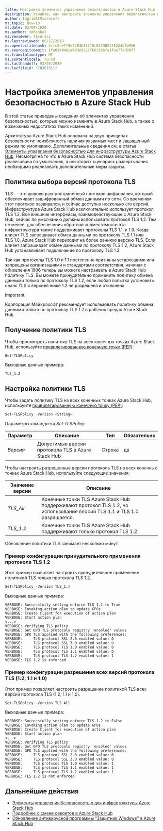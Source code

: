 ```yaml
---
title: Настройка элементов управления безопасностью в Azure Stack Hub
description: Узнайте, как настроить элементы управления безопасностью в Azure Stack Hub
author: IngridAtMicrosoft
ms.topic: how-to
ms.date: 03/04/2020
ms.author: inhenkel
ms.reviewer: fiseraci
ms.lastreviewed: 06/17/2019
ms.openlocfilehash: 4cfc5ee7f9e2284b3f7f5c632980235b24d2e956
ms.sourcegitcommit: 1fa0140481a483e5c27f602386fe1fae77ad29f7
ms.translationtype: HT
ms.contentlocale: ru-RU
ms.lasthandoff: 03/05/2020
ms.locfileid: "78367511"
---
```

# <a name="configure-azure-stack-hub-security-controls"></a>Настройка элементов управления безопасностью в Azure Stack Hub

В этой статье приведены сведения об элементах управления безопасностью, которые можно изменять в Azure Stack Hub, а также о возможных недостатках таких изменений.

Архитектура Azure Stack Hub основана на двух принципах безопасности: неизбежность наличия уязвимых мест и защищенный режим по умолчанию. Дополнительные сведения см. в статье [Элементы управления безопасностью для инфраструктуры Azure Stack Hub](azure-stack-security-foundations.md). Несмотря на то что в Azure Stack Hub система безопасности реализована по умолчанию, в некоторых сценариях развертывания необходимо реализовать дополнительные меры защиты.

## <a name="tls-version-policy"></a>Политика выбора версий протокола TLS

TLS — это широко распространенный протокол шифрования, который обеспечивает зашифрованный обмен данными по сети. Со временем этот протокол развивался, и сейчас доступно несколько его версий. Инфраструктура Azure Stack Hub исключительно использует протокол TLS 1.2. Все внешние интерфейсы, взаимодействующие с Azure Stack Hub, сейчас по умолчанию должны использовать протокол TLS 1.2. Тем не менее, для обеспечения обратной совместимости эта инфраструктура также поддерживает протоколы TLS 1.1. и 1.0. Когда клиент TLS запрашивает обмен данными по протоколу TLS 1.1 или TLS 1.0, Azure Stack Hub переходит на более раннюю версию TLS. Если клиент запрашивает обмен данными по протоколу TLS 1.2, Azure Stack Hub устанавливает подключение по протоколу TLS 1.2.

Так как протоколы TLS 1.0 и 1.1 постепенно признаны устаревшими или запрещены организациями и стандартами соответствия, начиная с обновления 1906 теперь вы можете настраивать в Azure Stack Hub политику TLS. Вы можете принудительно применить политику обмена данными только по протоколу TLS 1.2, если любая попытка установить сеанс TLS с версией ниже 1.2 не разрешена и отклонена.

> [!IMPORTANT]
> Корпорация Майкрософт рекомендует использовать политику обмена данными только по протоколу TLS 1.2 в рабочих средах Azure Stack Hub.

## <a name="get-tls-policy"></a>Получение политики TLS

Чтобы просмотреть политику TLS на всех конечных точках Azure Stack Hub, используйте [привилегированную конечную точку (PEP)](azure-stack-privileged-endpoint.md):

```powershell
Get-TLSPolicy
```

Выходные данные примера:

    TLS_1.2

## <a name="set-tls-policy"></a>Настройка политики TLS

Чтобы задать политику TLS на всех конечных точках Azure Stack Hub, используйте [привилегированную конечную точку (PEP)](azure-stack-privileged-endpoint.md):

```powershell
Set-TLSPolicy -Version <String>
```

Параметры командлета *Set-TLSPolicy*:

| Параметр | Описание | Тип | Обязательно |
|---------|---------|---------|---------|
| *Версия* | Допустимые версии протокола TLS в Azure Stack Hub | Строка | да|

Чтобы настроить разрешенные версии протокола TLS на всех конечных точках Azure Stack Hub, используйте следующие значения:

| Значение версии | Описание |
|---------|---------|
| *TLS_All* | Конечные точки TLS Azure Stack Hub поддерживают протокол TLS 1.2, но использование версий TLS 1.1 и TLS 1.0 разрешается. |
| *TLS_1.2* | Конечные точки TLS Azure Stack Hub поддерживают только протокол TLS 1.2. | 

Обновление политики TLS занимает несколько минут.

### <a name="enforce-tls-12-configuration-example"></a>Пример конфигурации принудительного применения протокола TLS 1.2

Этот пример позволяет настроить принудительное применение политикой TLS только протокола TLS 1.2.

```powershell
Set-TLSPolicy -Version TLS_1.2
```

Выходные данные примера:

    VERBOSE: Successfully setting enforce TLS 1.2 to True
    VERBOSE: Invoking action plan to update GPOs
    VERBOSE: Create Client for execution of action plan
    VERBOSE: Start action plan
    <...>
    VERBOSE: Verifying TLS policy
    VERBOSE: Get GPO TLS protocols registry 'enabled' values
    VERBOSE: GPO TLS applied with the following preferences:
    VERBOSE:     TLS protocol SSL 2.0 enabled value: 0
    VERBOSE:     TLS protocol SSL 3.0 enabled value: 0
    VERBOSE:     TLS protocol TLS 1.0 enabled value: 0
    VERBOSE:     TLS protocol TLS 1.1 enabled value: 0
    VERBOSE:     TLS protocol TLS 1.2 enabled value: 1
    VERBOSE: TLS 1.2 is enforced

### <a name="allow-all-versions-of-tls-12-11-and-10-configuration-example"></a>Пример конфигурации разрешения всех версий протокола TLS (1.2, 1.1 и 1.0)

Этот пример позволяет настроить разрешение политикой TLS всех версий протокола TLS (1.2, 1.1 и 1.0).

```powershell
Set-TLSPolicy -Version TLS_All
```

Выходные данные примера:

    VERBOSE: Successfully setting enforce TLS 1.2 to False
    VERBOSE: Invoking action plan to update GPOs
    VERBOSE: Create Client for execution of action plan
    VERBOSE: Start action plan
    <...>
    VERBOSE: Verifying TLS policy
    VERBOSE: Get GPO TLS protocols registry 'enabled' values
    VERBOSE: GPO TLS applied with the following preferences:
    VERBOSE:     TLS protocol SSL 2.0 enabled value: 0
    VERBOSE:     TLS protocol SSL 3.0 enabled value: 0
    VERBOSE:     TLS protocol TLS 1.0 enabled value: 1
    VERBOSE:     TLS protocol TLS 1.1 enabled value: 1
    VERBOSE:     TLS protocol TLS 1.2 enabled value: 1
    VERBOSE: TLS 1.2 is not enforced

## <a name="next-steps"></a>Дальнейшие действия

- [Элементы управления безопасностью для инфраструктуры Azure Stack Hub](azure-stack-security-foundations.md)
- [Подробнее о смене секретов в Azure Stack Hub](azure-stack-rotate-secrets.md)
- [Обновление антивирусной программы "Защитник Windows" в Azure Stack Hub](azure-stack-security-av.md)

